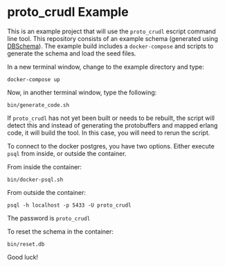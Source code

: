 # proto_crudl Example

This is an example project that will use the `proto_crudl` escript command line tool. This repository
consists of an example schema (generated using [DBSchema](https://dbschema.com/)). The example build
includes a `docker-compose` and scripts to generate the schema and load the seed files.

In a new terminal window, change to the example directory and type:

    docker-compose up

Now, in another terminal window, type the following:

    bin/generate_code.sh

If `proto_crudl` has not yet been built or needs to be rebuilt, the script will detect this and instead
of generating the protobuffers and mapped erlang code, it will build the tool. In this case, you will need
to rerun the script.

To connect to the docker postgres, you have two options. Either execute `psql` from inside, or outside the
container. 

From inside the container:

    bin/docker-psql.sh

From outside the container:

    psql -h localhost -p 5433 -U proto_crudl

The password is `proto_crudl`

To reset the schema in the container:

    bin/reset.db

Good luck!